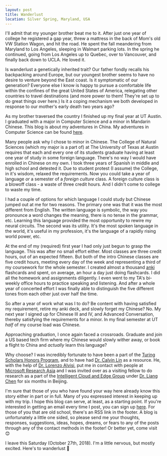 ```yaml
---
layout: post
title: Wanderlust
location: Silver Spring, Maryland, USA
---
```


I'll admit that my younger brother beat me to it. After just one year of college he registered a gap year, threw a mattress in the back of Mom's old VW Station Wagon, and hit the road. He spent the fall meandering from Maryland to Los Angeles, sleeping in Walmart parking lots. In the spring he continued, going from Los Angeles up to Quebec, over to Vancouver, and finally back down to UCLA. He loved it.

Is wanderlust a genetically inherited trait? Our father fondly recalls his backpacking around Europe, but our youngest brother seems to have no desire to venture beyond the East coast. Is it symptomatic of our generation? Everyone else I know is happy to pursue a comfortable life within the confines of the great United States of America, relegating other countries to travel destinations (and more power to them! They're set up to do great things over here.) Is it a coping mechanism we both developed in response to our mother's early death two years ago?

As my brother traversed the country I finished up my final year at UT Austin. I graduated with a major in Computer Science and a minor in Mandarin Chinese. This blog is about my adventures in China. My adventures in Computer Science can be found [here][1].

[1]: https://samm81.github.io/

Many people ask why I chose to minor in Chinese. The College of Natural Sciences (which my major is a part of) at The University of Texas at Austin requires that each and every one of its students graduate having at least one year of study in some foreign language. There's no way I would have enrolled in Chinese on my own. I took three years of Spanish in middle and high school and detested it. Due to student protest (I assume) the College, in it's wisdom, relaxed the requirements. Now you could take a year of language _or_ a semester of a _foreign culture_ class. A foreign culture class is a blowoff class - a waste of three credit hours. And I didn't come to college to waste my time.

I had a couple of options for which language I could study but Chinese jumped out at me for two reasons. The primary one was that it was the most different from English. The written language is symbolic, the way you pronounce a word changes the meaning, there is no tense in the grammar, etc. Learning this language provided the most opportunity to rewire my neural circuits. The second was its utility. It's the most spoken language in the world, it's useful in my profession, it's the language of a rapidly rising world power, etc.

At the end of my (required) first year I had only just begun to grasp the language. This was after no small effort either. Most classes are three credit hours, out of an expected fifteen. But both of the intro Chinese classes are five credit hours, meeting every day of the week and representing a third of my coursework for the whole semester. I created almost a thousand [anki][2] flashcards and spent, on average, an hour a day just doing flashcards. I did all the homework and assignments diligently. I even went to my TA's bi-weekly office hours to practice speaking and listening. And after a whole year of concerted effort I was finally able to distinguish the five different tones from each other just over half the time.

[2]: https://apps.ankiweb.net/

So after a year of work what was I to do? Be content with having satisfied my requirement, retire my anki deck, and slowly forget my Chinese? No. My next year I signed up for Chinese III and IV, and Advanced Conversation, thereby satisfying the requirements for a minor. In my final semester at UT _half_ of my course load was Chinese.

Approaching graduation, I once again faced a crossroads. Graduate and join a US based tech firm where my Chinese would slowly wither away, or book a flight to China and _actually_ learn this language?

Why choose? I was incredibly fortunate to have been a part of the [Turing Scholars Honors Program][3], and to have had [Dr. Calvin Lin][4] as a resource. He, with the help of [Dr. Lorenzo Alvisi][5], put me in contact with people at [Microsoft Research Asia][6] and I was invited over as a visiting fellow to do research as a part of the [Intelligent Cloud and Edge Group][7] under [Dr. Liang Chen][8] for six months in Beijing.

[3]: https://www.cs.utexas.edu/turing-scholars
[4]: https://www.cs.utexas.edu/~lin/
[5]: https://www.cs.utexas.edu/~lorenzo/
[6]: https://www.microsoft.com/en-us/research/lab/microsoft-research-asia/
[7]: https://azure.microsoft.com/en-us/overview/future-of-cloud/
[8]: https://www.microsoft.com/en-us/research/people/jeche/

I'm sure that those of you who have found your way here already know this story either in part or in full. Many of you expressed interest in keeping up with my trip. I hope this blog can serve, at least, as a starting point. If you're interested in getting an email every time I post, you can sign up [here][9]. For those of you that are old school, there's an RSS link in the footer. A blog is unfortunately a little one sided, so please send me your thoughts, responses, suggestions, ideas, hopes, dreams, or fears to any of the posts through any of the contact methods in the footer! Or better yet, come visit 😊

[9]: /mailinglist

I leave this Saturday (October 27th, 2018). I'm a little nervous, but mostly excited. Here's to wanderlust 🍻
